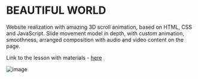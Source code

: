 <h1>BEAUTIFUL WORLD</h1>

Website realization with amazing 3D scroll animation, based on HTML, CSS and JavaScript. Slide movement model in depth, with custom animation, smoothness, arranged composition with audio and video content on the page.

<p>Link to the lesson with materials - <a href="https://webdesign-master.ru/blog/html-css/create-3d-scroll-site.html">here</a></p>



![image](https://user-images.githubusercontent.com/102797527/236894678-7304300e-ea10-4ef0-b789-c736418601c0.png)
